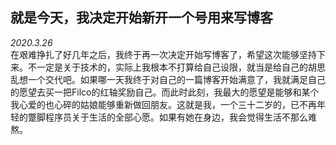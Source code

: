 ## 就是今天，我决定开始新开一个号用来写博客
*2020.3.26*\
在艰难挣扎了好几年之后，我终于再一次决定开始写博客了，希望这次能够坚持下来。不一定是关于技术的，实际上我根本不打算给自己设限，就当是给自己的胡思乱想一个交代吧。如果哪一天我终于对自己的一篇博客开始满意了，我就满足自己的愿望去买一把Filco的红轴奖励自己。而此时此刻，我最大的愿望是能够和某个我心爱的也心碎的姑娘能够重新做回朋友。这就是我，一个三十二岁的，已不再年轻的蹩脚程序员关于生活的全部心愿。如果有她在身边，我会觉得生活不那么难熬。
